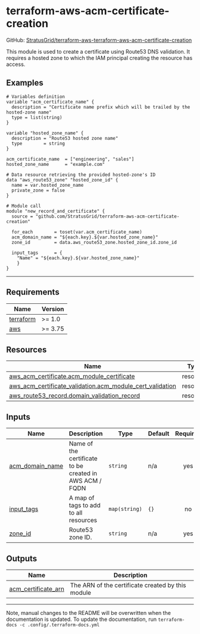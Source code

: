 <!-- BEGIN_TF_DOCS -->
# terraform-aws-acm-certificate-creation

GitHub: [StratusGrid/terraform-aws-terraform-aws-acm-certificate-creation](https://github.com/StratusGrid/terraform-aws-acm-certificate-creation)

This module is used to create a certificate using Route53 DNS validation. It requires a hosted zone to which the IAM
principal creating the resource has access.

## Examples

```hcl
# Variables definition
variable "acm_certificate_name" {
  description = "Certificate name prefix which will be trailed by the hosted-zone name"
  type = list(string)
}

variable "hosted_zone_name" {
  description = "Route53 hosted zone name"
  type        = string
}

acm_certificate_name  = ["engineering", "sales"]
hosted_zone_name      = "example.com"

# Data resource retrieving the provided hosted-zone's ID
data "aws_route53_zone" "hosted_zone_id" {
  name = var.hosted_zone_name
  private_zone = false
}

# Module call
module "new_record_and_certificate" {
  source = "github.com/StratusGrid/terraform-aws-acm-certificate-creation"
  
  for_each        = toset(var.acm_certificate_name)
  acm_domain_name = "${each.key}.${var.hosted_zone_name}"
  zone_id         = data.aws_route53_zone.hosted_zone_id.zone_id
  
  input_tags      = {
    "Name" = "${each.key}.${var.hosted_zone_name}"
    }
}
```
---

## Requirements

| Name | Version |
|------|---------|
| <a name="requirement_terraform"></a> [terraform](#requirement\_terraform) | >= 1.0 |
| <a name="requirement_aws"></a> [aws](#requirement\_aws) | >= 3.75 |

## Resources

| Name | Type |
|------|------|
| [aws_acm_certificate.acm_module_certificate](https://registry.terraform.io/providers/hashicorp/aws/latest/docs/resources/acm_certificate) | resource |
| [aws_acm_certificate_validation.acm_module_cert_validation](https://registry.terraform.io/providers/hashicorp/aws/latest/docs/resources/acm_certificate_validation) | resource |
| [aws_route53_record.domain_validation_record](https://registry.terraform.io/providers/hashicorp/aws/latest/docs/resources/route53_record) | resource |

## Inputs

| Name | Description | Type | Default | Required |
|------|-------------|------|---------|:--------:|
| <a name="input_acm_domain_name"></a> [acm\_domain\_name](#input\_acm\_domain\_name) | Name of the certificate to be created in AWS ACM / FQDN | `string` | n/a | yes |
| <a name="input_input_tags"></a> [input\_tags](#input\_input\_tags) | A map of tags to add to all resources | `map(string)` | `{}` | no |
| <a name="input_zone_id"></a> [zone\_id](#input\_zone\_id) | Route53 zone ID. | `string` | n/a | yes |

## Outputs

| Name | Description |
|------|-------------|
| <a name="output_acm_certificate_arn"></a> [acm\_certificate\_arn](#output\_acm\_certificate\_arn) | The ARN of the certificate created by this module |

---

Note, manual changes to the README will be overwritten when the documentation is updated. To update the documentation, run `terraform-docs -c .config/.terraform-docs.yml`
<!-- END_TF_DOCS -->